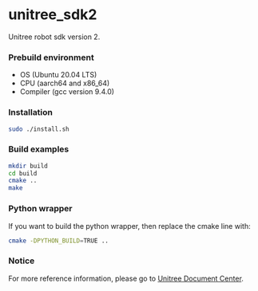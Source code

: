 # unitree_sdk2
Unitree robot sdk version 2.

### Prebuild environment
* OS  (Ubuntu 20.04 LTS)  
* CPU  (aarch64 and x86_64)   
* Compiler  (gcc version 9.4.0) 

### Installation
```bash
sudo ./install.sh

```

### Build examples
```bash
mkdir build
cd build
cmake ..
make
```

### Python wrapper
If you want to build the python wrapper, then replace the cmake line with:
```bash
cmake -DPYTHON_BUILD=TRUE ..
```

### Notice
For more reference information, please go to [Unitree Document Center](https://support.unitree.com/home/zh/developer).
